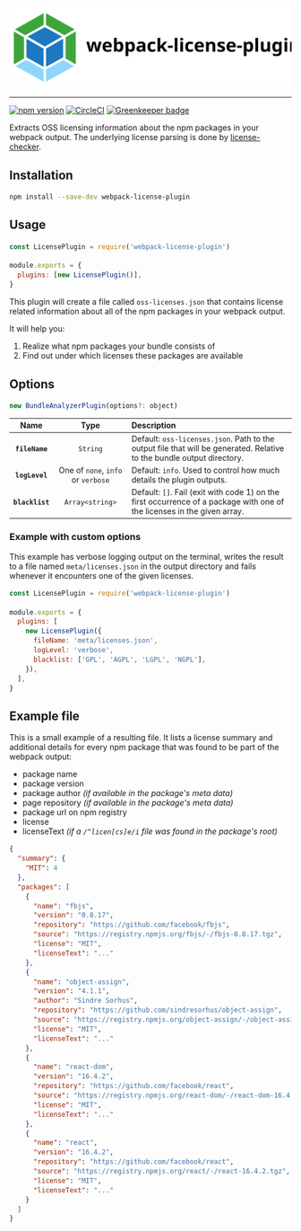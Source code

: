 <p align="center"><img title="webpack-license-plugin logo" alt="webpack-license-plugin logo" src="logo.svg" width="600" style="margin-top:20px;"></p>

---

[![npm version](https://badge.fury.io/js/webpack-license-plugin.svg)](https://badge.fury.io/js/webpack-license-plugin) [![CircleCI](https://circleci.com/gh/codepunkt/webpack-license-plugin/tree/master.svg?style=shield)](https://circleci.com/gh/codepunkt/webpack-license-plugin/tree/master) [![Greenkeeper badge](https://badges.greenkeeper.io/codepunkt/webpack-license-plugin.svg)](https://greenkeeper.io/)

Extracts OSS licensing information about the npm packages in your webpack output. The underlying license parsing is done by [license-checker](https://github.com/davglass/license-checker).

## Installation

```bash
npm install --save-dev webpack-license-plugin
```

## Usage

```js
const LicensePlugin = require('webpack-license-plugin')

module.exports = {
  plugins: [new LicensePlugin()],
}
```

This plugin will create a file called `oss-licenses.json` that contains license related information about all of the npm packages in your webpack output.

It will help you:

1. Realize what npm packages your bundle consists of
2. Find out under which licenses these packages are available

## Options

```js
new BundleAnalyzerPlugin(options?: object)
```

|      Name       |                Type                | Description                                                                                                              |
| :-------------: | :--------------------------------: | :----------------------------------------------------------------------------------------------------------------------- |
| **`fileName`**  |              `String`              | Default: `oss-licenses.json`. Path to the output file that will be generated. Relative to the bundle output directory.   |
| **`logLevel`**  | One of `none`, `info` or `verbose` | Default: `info`. Used to control how much details the plugin outputs.                                                    |
| **`blacklist`** |          `Array<string>`           | Default: `[]`. Fail (exit with code 1) on the first occurrence of a package with one of the licenses in the given array. |

### Example with custom options

This example has verbose logging output on the terminal, writes the result to a file named `meta/licenses.json` in the output directory and fails whenever it encounters one of the given licenses.

```js
const LicensePlugin = require('webpack-license-plugin')

module.exports = {
  plugins: [
    new LicensePlugin({
      fileName: 'meta/licenses.json',
      logLevel: 'verbose',
      blacklist: ['GPL', 'AGPL', 'LGPL', 'NGPL'],
    }),
  ],
}
```

## Example file

This is a small example of a resulting file. It lists a license summary and additional details for every npm package that was found to be part of the webpack output:

- package name
- package version
- package author _(if available in the package's meta data)_
- page repository _(if available in the package's meta data)_
- package url on npm registry
- license
- licenseText _(if a `/^licen[cs]e/i` file was found in the package's root)_

```json
{
  "summary": {
    "MIT": 4
  },
  "packages": [
    {
      "name": "fbjs",
      "version": "0.8.17",
      "repository": "https://github.com/facebook/fbjs",
      "source": "https://registry.npmjs.org/fbjs/-/fbjs-0.8.17.tgz",
      "license": "MIT",
      "licenseText": "..."
    },
    {
      "name": "object-assign",
      "version": "4.1.1",
      "author": "Sindre Sorhus",
      "repository": "https://github.com/sindresorhus/object-assign",
      "source": "https://registry.npmjs.org/object-assign/-/object-assign-4.1.1.tgz",
      "license": "MIT",
      "licenseText": "..."
    },
    {
      "name": "react-dom",
      "version": "16.4.2",
      "repository": "https://github.com/facebook/react",
      "source": "https://registry.npmjs.org/react-dom/-/react-dom-16.4.2.tgz",
      "license": "MIT",
      "licenseText": "..."
    },
    {
      "name": "react",
      "version": "16.4.2",
      "repository": "https://github.com/facebook/react",
      "source": "https://registry.npmjs.org/react/-/react-16.4.2.tgz",
      "license": "MIT",
      "licenseText": "..."
    }
  ]
}
```

